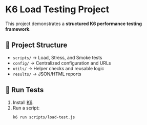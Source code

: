 # K6 Load Testing Project

This project demonstrates a **structured K6 performance testing framework**.

## 📂 Project Structure
- `scripts/` → Load, Stress, and Smoke tests
- `config/` → Centralized configuration and URLs
- `utils/` → Helper checks and reusable logic
- `results/` → JSON/HTML reports

## 🚀 Run Tests
1. Install [K6](https://k6.io/docs/get-started/installation/).
2. Run a script:
   ```bash
   k6 run scripts/load-test.js
